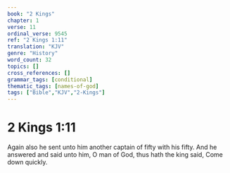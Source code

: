 ```yaml
---
book: "2 Kings"
chapter: 1
verse: 11
ordinal_verse: 9545
ref: "2 Kings 1:11"
translation: "KJV"
genre: "History"
word_count: 32
topics: []
cross_references: []
grammar_tags: [conditional]
thematic_tags: [names-of-god]
tags: ["Bible","KJV","2-Kings"]
---
```


# 2 Kings 1:11

Again also he sent unto him another captain of fifty with his fifty. And he answered and said unto him, O man of God, thus hath the king said, Come down quickly.
